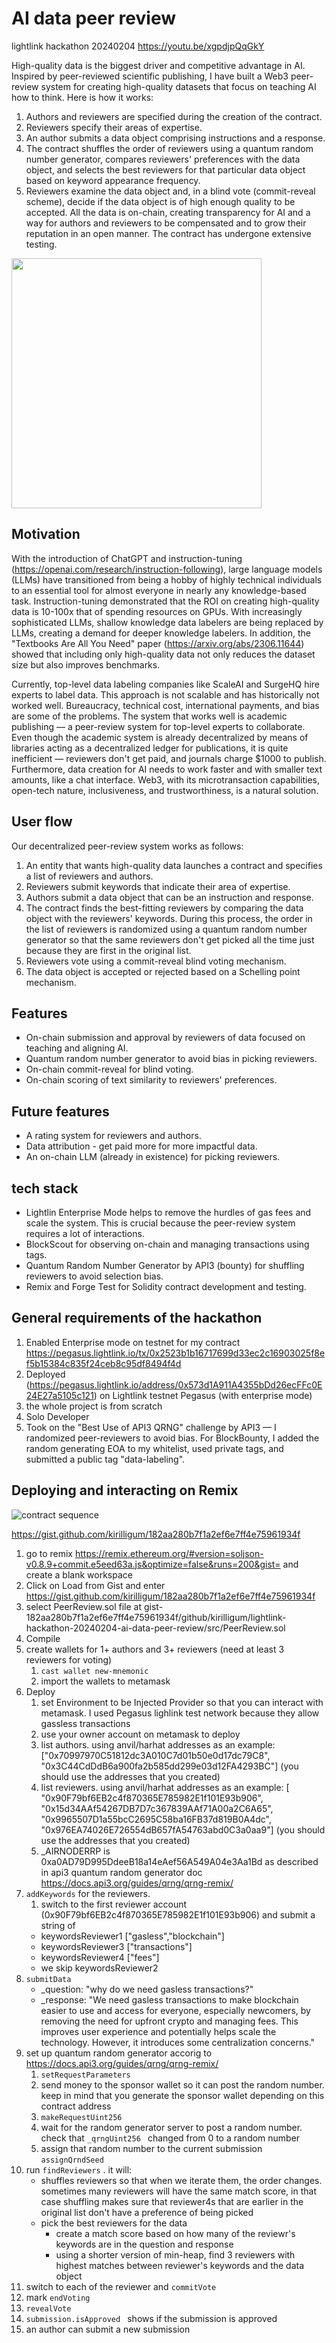# AI data peer review

lightlink hackathon 20240204 https://youtu.be/xgpdjpQqGkY

High-quality data is the biggest driver and competitive advantage in AI. Inspired by peer-reviewed scientific publishing, I have built a Web3 peer-review system for creating high-quality datasets that focus on teaching AI how to think. Here is how it works:
1. Authors and reviewers are specified during the creation of the contract.
2. Reviewers specify their areas of expertise.
3. An author submits a data object comprising instructions and a response.
4. The contract shuffles the order of reviewers using a quantum random number generator, compares reviewers' preferences with the data object, and selects the best reviewers for that particular data object based on keyword appearance frequency.
5. Reviewers examine the data object and, in a blind vote (commit-reveal scheme), decide if the data object is of high enough quality to be accepted.
All the data is on-chain, creating transparency for AI and a way for authors and reviewers to be compensated and to grow their reputation in an open manner. The contract has undergone extensive testing.

<!--START_SECTION:update_image-->
<!-- ![flow]("PeerReview_flow.mmd.svh?") -->
<img src="./PeerReview_flow.mmd.svg?jkl" width="400">
<!--END_SECTION:update_image-->

## Motivation

With the introduction of ChatGPT and instruction-tuning (https://openai.com/research/instruction-following), large language models (LLMs) have transitioned from being a hobby of highly technical individuals to an essential tool for almost everyone in nearly any knowledge-based task. Instruction-tuning demonstrated that the ROI on creating high-quality data is 10-100x that of spending resources on GPUs. With increasingly sophisticated LLMs, shallow knowledge data labelers are being replaced by LLMs, creating a demand for deeper knowledge labelers. In addition, the "Textbooks Are All You Need" paper (https://arxiv.org/abs/2306.11644) showed that including only high-quality data not only reduces the dataset size but also improves benchmarks.

Currently, top-level data labeling companies like ScaleAI and SurgeHQ hire experts to label data. This approach is not scalable and has historically not worked well. Bureaucracy, technical cost, international payments, and bias are some of the problems. The system that works well is academic publishing — a peer-review system for top-level experts to collaborate. Even though the academic system is already decentralized by means of libraries acting as a decentralized ledger for publications, it is quite inefficient — reviewers don't get paid, and journals charge $1000 to publish. Furthermore, data creation for AI needs to work faster and with smaller text amounts, like a chat interface. Web3, with its microtransaction capabilities, open-tech nature, inclusiveness, and trustworthiness, is a natural solution.

## User flow

Our decentralized peer-review system works as follows:

1. An entity that wants high-quality data launches a contract and specifies a list of reviewers and authors.
1. Reviewers submit keywords that indicate their area of expertise.
1. Authors submit a data object that can be an instruction and response.
1. The contract finds the best-fitting reviewers by comparing the data object with the reviewers' keywords. During this process, the order in the list of reviewers is randomized using a quantum random number generator so that the same reviewers don't get picked all the time just because they are first in the original list.
1. Reviewers vote using a commit-reveal blind voting mechanism.
1. The data object is accepted or rejected based on a Schelling point mechanism.

## Features

- On-chain submission and approval by reviewers of data focused on teaching and aligning AI.
- Quantum random number generator to avoid bias in picking reviewers.
- On-chain commit-reveal for blind voting.
- On-chain scoring of text similarity to reviewers' preferences.


## Future features
- A rating system for reviewers and authors.
- Data attribution - get paid more for more impactful data.
- An on-chain LLM (already in existence) for picking reviewers.


## tech stack

- Lightlin Enterprise Mode helps to remove the hurdles of gas fees and scale the system. This is crucial because the peer-review system requires a lot of interactions.
- BlockScout for observing on-chain and managing transactions using tags.
- Quantum Random Number Generator by API3 (bounty) for shuffling reviewers to avoid selection bias.
- Remix and Forge Test for Solidity contract development and testing.


## General requirements of the hackathon

1. Enabled Enterprise mode on testnet for my contract https://pegasus.lightlink.io/tx/0x2523b1b16717699d33ec2c16903025f8ef5b15384c835f24ceb8c95df8494f4d
2. Deployed (https://pegasus.lightlink.io/address/0x573d1A911A4355bDd26ecFFc0E24E27a5105c121)  on Lightlink testnet Pegasus (with enterprise mode)
3. the whole project is from scratch
4. Solo Developer
5. Took on the "Best Use of API3 QRNG" challenge by API3 — I randomized peer-reviewers to avoid bias. For BlockBounty, I added the random generating EOA to my whitelist, used private tags, and submitted a public tag "data-labeling".


## Deploying and interacting on Remix

![contract sequence](./PeerReview_sequence.mmd.svg)

https://gist.github.com/kirilligum/182aa280b7f1a2ef6e7ff4e75961934f

1. go to remix https://remix.ethereum.org/#version=soljson-v0.8.9+commit.e5eed63a.js&optimize=false&runs=200&gist= and create a blank workspace
1. Click on Load from Gist and enter https://gist.github.com/kirilligum/182aa280b7f1a2ef6e7ff4e75961934f
1. select PeerReview.sol file at gist-182aa280b7f1a2ef6e7ff4e75961934f/github/kirilligum/lightlink-hackathon-20240204-ai-data-peer-review/src/PeerReview.sol
1. Compile
1. create wallets for 1+ authors and 3+ reviewers (need at least 3 reviewers for voting)
    1. `cast wallet new-mnemonic`
    1. import the wallets to metamask
1. Deploy
    1. set Environment to be Injected Provider so that you can interact with metamask. I used Pegasus lighlink test network because they allow gassless transactions
    1. use your owner account on metamask to deploy
    1. list authors. using anvil/harhat addresses as an example: ["0x70997970C51812dc3A010C7d01b50e0d17dc79C8", "0x3C44CdDdB6a900fa2b585dd299e03d12FA4293BC"] (you should use the addresses that you created)
    1. list reviewers. using anvil/harhat addresses as an example: [ "0x90F79bf6EB2c4f870365E785982E1f101E93b906", "0x15d34AAf54267DB7D7c367839AAf71A00a2C6A65", "0x9965507D1a55bcC2695C58ba16FB37d819B0A4dc", "0x976EA74026E726554dB657fA54763abd0C3a0aa9"] (you should use the addresses that you created)
    1. _AIRNODERRP is 0xa0AD79D995DdeeB18a14eAef56A549A04e3Aa1Bd as described in api3 quantum random generator doc https://docs.api3.org/guides/qrng/qrng-remix/
1. `addKeywords` for the reviewers.
    1. switch to the first reviewer account (0x90F79bf6EB2c4f870365E785982E1f101E93b906) and submit a string of
    - keywordsReviewer1 ["gasless","blockchain"]
    - keywordsReviewer3 ["transactions"]
    - keywordsReviewer4 ["fees"]
    - we skip keywordsReviewer2
1. `submitData`
    - _question: "why do we need gasless transactions?"
    - _response: "We need gasless transactions to make blockchain easier to use and access for everyone, especially newcomers, by removing the need for upfront crypto and managing fees. This improves user experience and potentially helps scale the technology. However, it introduces some centralization concerns."
1. set up quantum random generator accorig to https://docs.api3.org/guides/qrng/qrng-remix/
    1. `setRequestParameters`
    1. send money to the sponsor wallet so it can post the random number. keep in mind that you generate the sponsor wallet depending on this contract address
    1. `makeRequestUint256`
    1. wait for the random generator server to post a random number. check that `_qrngUint256 ` changed from 0 to a random number
    1. assign that random number to the current submission `assignQrndSeed`
1. run `findReviewers` . it will:
    - shuffles reviewers so that when we iterate them, the order changes. sometimes many reviewers will have the same match score, in that case shuffling makes sure that reviewer4s that are earlier in the original list don't have a preference of being picked
    - pick the best reviewers for the data
        - create a match score based on how many of the reviewr's keywords are in the question and response
        - using a shorter version of min-heap, find 3 reviewers with highest matches between reviewer's keywords and the data object
1. switch to each of the reviewer and `commitVote`
1. mark `endVoting`
1. `revealVote`
1. `submission.isApproved ` shows if the submission is approved
1. an author can submit a new submission

